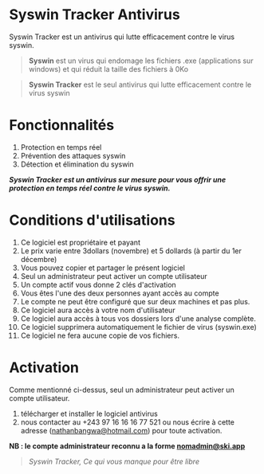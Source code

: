 # **Syswin Tracker Antivirus**
Syswin Tracker est un antivirus qui lutte efficacement contre le virus syswin.

> **Syswin** est un virus qui endomage les fichiers .exe (applications sur windows) et qui réduit la taille des fichiers à 0Ko



> **Syswin Tracker** est le seul antivirus qui lutte efficacement contre le virus syswin

# Fonctionnalités


1.   Protection en temps réel
2.   Prévention des attaques syswin
3.   Détection et élimination du syswin

***Syswin Tracker est un antivirus sur mesure pour vous offrir une protection en temps réel contre le virus syswin.***

# Conditions d'utilisations

1.  Ce logiciel est propriétaire et payant 
2.	Le prix varie entre 3dollars (novembre) et 5 dollards (à partir du 1er décembre) 
3.	Vous pouvez copier et partager le présent logiciel 
4.	Seul un administrateur peut activer un compte utilisateur 
5.	Un compte actif vous donne 2 clés d'activation 
6.	Vous êtes l'une des deux personnes ayant accès au compte 
7.	Le compte ne peut être configuré que sur deux machines et pas plus. 
8.	Ce logiciel aura accès à votre nom d'utilisateur 
9.	Ce logiciel aura accès à tous vos dossiers lors d'une analyse complète. 
10.	Ce logiciel supprimera automatiquement le fichier de virus (syswin.exe) 
11.	Ce logiciel ne fera aucune copie de vos fichiers. 

# Activation
Comme mentionné ci-dessus, seul un administrateur peut activer un compte utilisateur.

1. télécharger et installer le logiciel antivirus
2. nous contacter au +243 97 16 16 16 77 521 ou nous écrire à cette adresse (nathanbangwa@hotmail.com) pour toute activation.

**NB : le compte administrateur reconnu a la forme nomadmin@ski.app**

>*Syswin Tracker, Ce qui vous manque pour être libre*

